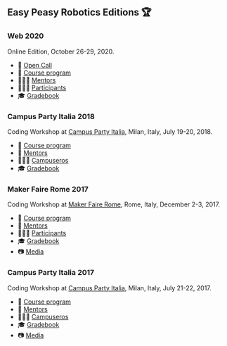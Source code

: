 ## Easy Peasy Robotics Editions :trophy:

### Web 2020
Online Edition, October 26-29, 2020.
- 📢 [Open Call](./web20/open-call.md)
- 📖 [Course program](./web20/course-program.md)
- 👨🏻‍💻 [Mentors](./web20/mentors.md)
- 🙋🏻‍♂️ [Participants](./web20/participants.md)
- 🎓 [Gradebook](https://easy-peasy-robotics.github.io/web20-gradebook)

### Campus Party Italia 2018
Coding Workshop at [Campus Party Italia](http://italia.campus-party.org/), Milan, Italy, July 19-20, 2018.
- 📖 [Course program](./cpi18/course-program.md)
- 👴 [Mentors](./cpi18/mentors.md)
- 🙋🏻‍♂️ [Campuseros](./cpi18/campuseros.md)
- 🎓 [Gradebook](https://easy-peasy-robotics.github.io/cpi18-gradebook)

### Maker Faire Rome 2017
Coding Workshop at [Maker Faire Rome](http://www.makerfairerome.eu/it/icub-easy-peasy-by-iit), Rome, Italy, December 2-3, 2017.
- 📖 [Course program](./mfr17/course-program.md)
- 👴 [Mentors](./mfr17/mentors.md)
- 🙋🏻‍♂️ [Participants](./mfr17/participants.md)
- 🎓 [Gradebook](https://easy-peasy-robotics.github.io/mfr17-gradebook)
- 📷 [Media](./mfr17/media/README.md)

### Campus Party Italia 2017
Coding Workshop at [Campus Party Italia](http://campuse.ro/events/campus-party-italia-2017/workshop), Milan, Italy, July 21-22, 2017.
- 📖 [Course program](./cpi17/course-program.md)
- 👴 [Mentors](./cpi17/mentors.md)
- 🙋🏻‍♂️ [Campuseros](./cpi17/campuseros.md)
- 🎓 [Gradebook](https://easy-peasy-robotics.github.io/cpi17-gradebook)
- 📷 [Media](./cpi17/media/README.md)
